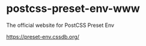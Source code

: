 # postcss-preset-env-www
The official website for PostCSS Preset Env

https://preset-env.cssdb.org/
